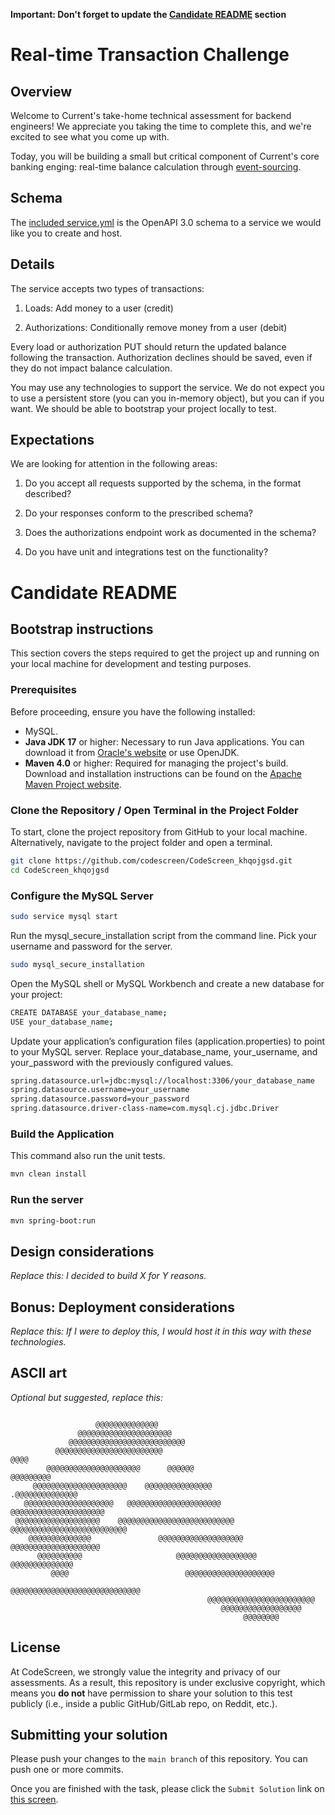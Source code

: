 **Important: Don't forget to update the [Candidate README](#candidate-readme) section**

Real-time Transaction Challenge
===============================
## Overview
Welcome to Current's take-home technical assessment for backend engineers! We appreciate you taking the time to complete this, and we're excited to see what you come up with.

Today, you will be building a small but critical component of Current's core banking enging: real-time balance calculation through [event-sourcing](https://martinfowler.com/eaaDev/EventSourcing.html).

## Schema
The [included service.yml](service.yml) is the OpenAPI 3.0 schema to a service we would like you to create and host. 

## Details
The service accepts two types of transactions:
1) Loads: Add money to a user (credit)

2) Authorizations: Conditionally remove money from a user (debit)

Every load or authorization PUT should return the updated balance following the transaction. Authorization declines should be saved, even if they do not impact balance calculation.

You may use any technologies to support the service. We do not expect you to use a persistent store (you can you in-memory object), but you can if you want. We should be able to bootstrap your project locally to test.

## Expectations
We are looking for attention in the following areas:
1) Do you accept all requests supported by the schema, in the format described?

2) Do your responses conform to the prescribed schema?

3) Does the authorizations endpoint work as documented in the schema?

4) Do you have unit and integrations test on the functionality?

# Candidate README

## Bootstrap instructions

This section covers the steps required to get the project up and running on your local machine for development and testing purposes.

### Prerequisites

Before proceeding, ensure you have the following installed:
- MySQL.
- **Java JDK 17** or higher: Necessary to run Java applications. You can download it from [Oracle's website](https://www.oracle.com/java/technologies/javase-jdk11-downloads.html) or use OpenJDK.
- **Maven 4.0** or higher: Required for managing the project's build. Download and installation instructions can be found on the [Apache Maven Project website](https://maven.apache.org/).

### Clone the Repository / Open Terminal in the Project Folder
To start, clone the project repository from GitHub to your local machine. 
Alternatively, navigate to the project folder and open a terminal.

```bash
git clone https://github.com/codescreen/CodeScreen_khqojgsd.git
cd CodeScreen_khqojgsd
```

### Configure the MySQL Server

```bash
sudo service mysql start
```

Run the mysql_secure_installation script from the command line. Pick your username and password for the server.
```bash
sudo mysql_secure_installation
```

Open the MySQL shell or MySQL Workbench and create a new database for your project:
```bash
CREATE DATABASE your_database_name;
USE your_database_name;
```
Update your application’s configuration files (application.properties) to point to your MySQL server. 
Replace your_database_name, your_username, and your_password with the previously configured values.
```bash
spring.datasource.url=jdbc:mysql://localhost:3306/your_database_name
spring.datasource.username=your_username
spring.datasource.password=your_password
spring.datasource.driver-class-name=com.mysql.cj.jdbc.Driver
```

### Build the Application
This command also run the unit tests.
```bash
mvn clean install
```

### Run the server
```bash
mvn spring-boot:run
```


## Design considerations
*Replace this: I decided to build X for Y reasons.*

## Bonus: Deployment considerations
*Replace this: If I were to deploy this, I would host it in this way with these technologies.*

## ASCII art
*Optional but suggested, replace this:*
```
                                                                                
                   @@@@@@@@@@@@@@                                               
               @@@@@@@@@@@@@@@@@@@@@                                            
             @@@@@@@@@@@@@@@@@@@@@@@@@@                                         
          @@@@@@@@@@@@@@@@@@@@@@@@                                  @@@@        
        @@@@@@@@@@@@@@@@@@@@@      @@@@@@                        @@@@@@@@@      
     @@@@@@@@@@@@@@@@@@@@@    @@@@@@@@@@@@@@@                 .@@@@@@@@@@@@@@   
   @@@@@@@@@@@@@@@@@@@@   @@@@@@@@@@@@@@@@@@@@@           @@@@@@@@@@@@@@@@@@@@@ 
 @@@@@@@@@@@@@@@@@@@    @@@@@@@@@@@@@@@@@@@@@@@@@@   @@@@@@@@@@@@@@@@@@@@@@@@@@ 
    @@@@@@@@@@@@@@               @@@@@@@@@@@@@@@@@@@    @@@@@@@@@@@@@@@@@@@@    
      @@@@@@@@@@                     @@@@@@@@@@@@@@@@@@    @@@@@@@@@@@@@@       
         @@@@                          @@@@@@@@@@@@@@@@@@@@                     
                                          @@@@@@@@@@@@@@@@@@@@@@@@@@@@@         
                                            @@@@@@@@@@@@@@@@@@@@@@@@            
                                               @@@@@@@@@@@@@@@@@@               
                                                    @@@@@@@@                    
```
## License

At CodeScreen, we strongly value the integrity and privacy of our assessments. As a result, this repository is under exclusive copyright, which means you **do not** have permission to share your solution to this test publicly (i.e., inside a public GitHub/GitLab repo, on Reddit, etc.). <br>

## Submitting your solution

Please push your changes to the `main branch` of this repository. You can push one or more commits. <br>

Once you are finished with the task, please click the `Submit Solution` link on <a href="https://app.codescreen.com/candidate/32c7bcd3-58c7-4d60-824f-3b70a1ae1de3" target="_blank">this screen</a>.